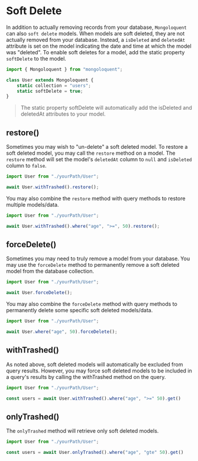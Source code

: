 # Soft Delete

In addition to actually removing records from your database, `Mongoloquent` can also `soft delete` models. When models are soft deleted, they are not actually removed from your database. Instead, a `isDeleted` and `deletedAt` attribute is set on the model indicating the date and time at which the model was "deleted". To enable soft deletes for a model, add the static property `softDelete` to the model.

```js
import { Mongoloquent } from "mongoloquent";

class User extends Mongoloquent {
	static collection = "users";
	static softDelete = true;
}
```

> The static property softDelete will automatically add the isDeleted and deletedAt attributes to your model.

## restore()

Sometimes you may wish to "un-delete" a soft deleted model. To restore a soft deleted model, you may call the `restore` method on a model. The `restore` method will set the model's `deletedAt` column to `null` and `isDeleted` column to `false`.

```js
import User from "./yourPath/User";

await User.withTrashed().restore();
```

You may also combine the `restore` method with query methods to restore multiple models/data.

```js
import User from "./yourPath/User";

await User.withTrashed().where("age", ">=", 50).restore();
```

## forceDelete()

Sometimes you may need to truly remove a model from your database. You may use the `forceDelete` method to permanently remove a soft deleted model from the database collection.

```js
import User from "./yourPath/User";

await User.forceDelete();
```

You may also combine the `forceDelete` method with query methods to permanently delete some specific soft deleted models/data.

```js
import User from "./yourPath/User";

await User.where("age", 50).forceDelete();
```

## withTrashed()

As noted above, soft deleted models will automatically be excluded from query results. However, you may force soft deleted models to be included in a query's results by calling the withTrashed method on the query.

```js
import User from "./yourPath/User";

const users = await User.withTrashed().where("age", ">=" 50).get()
```

## onlyTrashed()

The `onlyTrashed` method will retrieve only soft deleted models.

```js
import User from "./yourPath/User";

const users = await User.onlyTrashed().where("age", "gte" 50).get()
```
